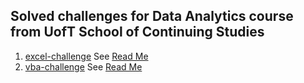## Solved challenges for Data Analytics course from UofT School of Continuing Studies

1. [excel-challenge](excel-challenge) See [Read Me](excel-challenge/README.md)
2. [vba-challenge](vba-challenge) See [Read Me](vba-challenge/README.md)
